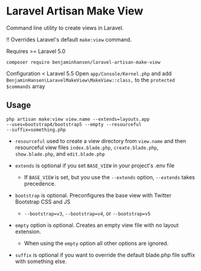 # Laravel Artisan Make View

Command line utility to create views in Laravel.

!! Overrides Laravel's default <code>make:view</code> command.

Requires >= Laravel 5.0

```
composer require benjaminhansen/laravel-artisan-make-view
```

Configuration < Laravel 5.5
Open <code>app/Console/Kernel.php</code> and add <code>BenjaminHansen\LaravelMakeView\MakeView::class,</code> to the <code>protected $commands</code> array

## Usage

<code>php artisan make:view view.name --extends=layouts.app --uses=bootstrap4/bootstrap5 --empty --resourceful --suffix=something.php</code>

- <code>resourceful</code> used to create a view directory from <code>view.name</code> and then resourceful view files <code>index.blade.php</code>, <code>create.blade.php</code>, <code>show.blade.php</code>, and <code>edit.blade.php</code>

- <code>extends</code> is optional if you set <code>BASE_VIEW</code> in your project's .env file
    - If <code>BASE_VIEW</code> is set, but you use the <code>--extends</code> option, <code>--extends</code> takes precedence.

- <code>bootstrap</code> is optional. Preconfigures the base view with Twitter Bootstrap CSS and JS
    - <code>--bootstrap=v3</code>, <code>--bootstrap=v4</code>, or <code>--bootstrap=v5</code>

- <code>empty</code> option is optional. Creates an empty view file with no layout extension.
    - When using the <code>empty</code> option all other options are ignored.

- <code>suffix</code> is optional if you want to override the default blade.php file suffix with something else.
